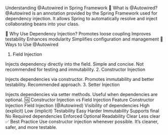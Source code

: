 Understanding @Autowired in Spring Framework
📌 What is @Autowired?
@Autowired is an annotation provided by the Spring Framework used for dependency injection. It allows Spring to automatically resolve and inject collaborating beans into your class.

🧩 Why Use Dependency Injection?
Promotes loose coupling
Improves testability
Enhances modularity
Simplifies configuration and management
🔧 Ways to Use @Autowired
1. Field Injection

Injects dependency directly into the field.
Simple and concise.
Not recommended for testing and immutability.
2. Constructor Injection

Injects dependencies via constructor.
Promotes immutability and better testability.
Recommended approach.
3. Setter Injection

Injects dependencies via setter methods.
Useful when dependencies are optional.
🆚 Constructor Injection vs Field Injection
Feature	Constructor Injection	Field Injection (@Autowired)
Visibility of dependencies	High (explicit)	Low (implicit)
Testability	Easy	Harder
Immutability	Supports final	No
Required dependencies	Enforced	Optional
Readability	Clear	Less clear
✅ Best Practice
Use constructor injection whenever possible. It’s cleaner, safer, and more testable.

